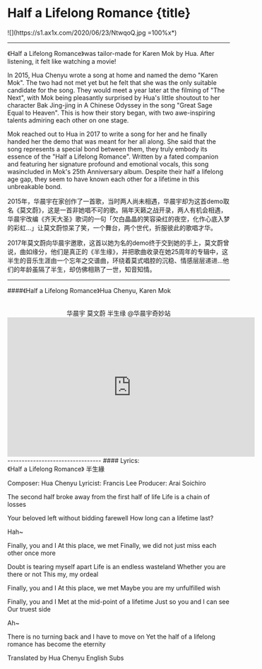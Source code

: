 # Half a Lifelong Romance {title}
<div class="background" markdown="1">
![](https://s1.ax1x.com/2020/06/23/NtwqoQ.jpg =100%x*)
</div>

---------------------------------------
《Half a Lifelong Romance》was tailor-made for Karen Mok by Hua. After listening, it felt like watching a movie!

In 2015, Hua Chenyu wrote a song at home and named the demo "Karen Mok". The two had not met yet but he felt that she was the only suitable candidate for the song. They would meet a year later at the filming of "The Next", with Mok being pleasantly surprised by Hua's little shoutout to her character Bak Jing-jing in A Chinese Odyssey in the song "Great Sage Equal to Heaven". This is how their story began, with two awe-inspiring talents admiring each other on one stage.

Mok reached out to Hua in 2017 to write a song for her and he finally handed her the demo that was meant for her all along. She said that the song represents a special bond between them, they truly embody its essence of the "Half a Lifelong Romance". Written by a fated companion and featuring her signature profound and emotional vocals, this song wasincluded in Mok's 25th Anniversary album. Despite their half a lifelong age gap, they seem to have known each other for a lifetime in this unbreakable bond.

2015年，华晨宇在家创作了一首歌，当时两人尚未相遇，华晨宇却为这首demo取名《莫文蔚》，这是一首非她唱不可的歌。隔年天籁之战开录，两人有机会相遇，华晨宇改编《齐天大圣》歌词的一句「欠白晶晶的笑容染红的夜空，化作心底入梦的彩虹…」让莫文蔚惊呆了笑，一个舞台，两个世代，折服彼此的歌唱才华。

2017年莫文蔚向华晨宇邀歌，这首以她为名的demo终于交到她的手上，莫文蔚曾说，曲如缘分，他们是真正的《半生缘》，并把歌曲收录在她25周年的专辑中，这半生的音乐生涯由一个忘年之交谱曲，环绕着莫式唱腔的沉稳、情感层层递进...他们的年龄虽隔了半生，却仿佛相熟了一世，知音知情。

---------------------------------------
####《Half a Lifelong Romance》Hua Chenyu, Karen Mok
<center style="white-space: pre-line">
华晨宇 莫文蔚 半生缘 @华晨宇奇妙站 
</center>

<iframe width="560" height="315" src="https://www.youtube.com/embed/rDZnpHi9qkQ" frameborder="0" allow="accelerometer; autoplay; encrypted-media; gyroscope; picture-in-picture" allowfullscreen></iframe>
---------------------------------
#### Lyrics:
<div class="box">
《Half a Lifelong Romance》
         半生緣

Composer: Hua Chenyu
Lyricist: Francis Lee
Producer: Arai Soichiro

The second half broke away
from the first half of life
Life is a chain of losses

Your beloved left without bidding farewell
How long can a lifetime last?

Hah~

Finally, you and I
At this place, we met
Finally, we did not just miss
each other once more

Doubt is tearing myself apart
Life is an endless wasteland
Whether you are there or not
This my, my ordeal

Finally, you and I
At this place, we met
Maybe you are my
unfulfilled wish

Finally, you and I
Met at the mid-point of a lifetime
Just so you and I can see
Our truest side

Ah~

There is no turning back and I have to move on
Yet the half of a lifelong romance
has become the eternity

Translated by Hua Chenyu English Subs
</div>
